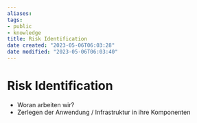 ```yaml
---
aliases: 
tags: 
- public
- knowledge
title: Risk Identification
date created: "2023-05-06T06:03:28"
date modified: "2023-05-06T06:03:40"
---
```


# Risk Identification

- Woran arbeiten wir?
- Zerlegen der Anwendung / Infrastruktur in ihre Komponenten
